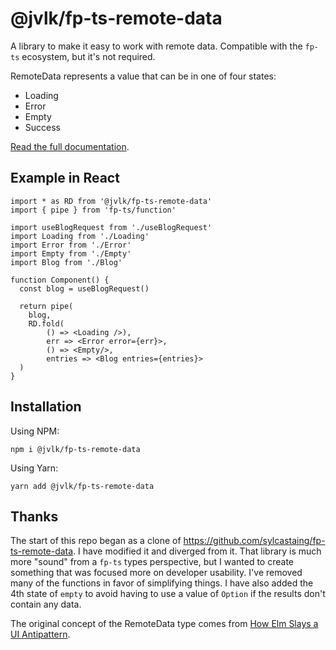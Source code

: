 # @jvlk/fp-ts-remote-data

A library to make it easy to work with remote data. Compatible with the `fp-ts` ecosystem, but it's not required.

RemoteData represents a value that can be in one of four states:

- Loading
- Error
- Empty
- Success

[Read the full documentation](https://jderochervlk.github.io/fp-ts-remote-data/).

## Example in React

```tsx
import * as RD from '@jvlk/fp-ts-remote-data'
import { pipe } from 'fp-ts/function'

import useBlogRequest from './useBlogRequest'
import Loading from './Loading'
import Error from './Error'
import Empty from './Empty'
import Blog from './Blog'

function Component() {
  const blog = useBlogRequest()

  return pipe(
    blog,
    RD.fold(
        () => <Loading />),
        err => <Error error={err}>,
        () => <Empty/>,
        entries => <Blog entries={entries}>
  )
}
```

## Installation

Using NPM:

```
npm i @jvlk/fp-ts-remote-data
```

Using Yarn:

```
yarn add @jvlk/fp-ts-remote-data
```

## Thanks

The start of this repo began as a clone of https://github.com/sylcastaing/fp-ts-remote-data. I have modified it and diverged from it. That library is much more "sound" from a `fp-ts` types perspective, but I wanted to create something that was focused more on developer usability. I've removed many of the functions in favor of simplifying things. I have also added the 4th state of `empty` to avoid having to use a value of `Option` if the results don't contain any data.

The original concept of the RemoteData type comes from [How Elm Slays a UI Antipattern](http://blog.jenkster.com/2016/06/how-elm-slays-a-ui-antipattern.html).

